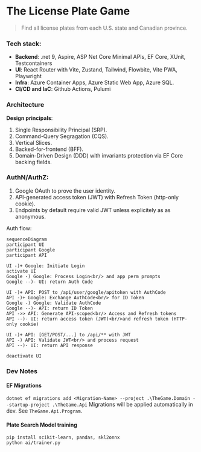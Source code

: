 # The License Plate Game

> Find all license plates from each U.S. state and Canadian province.

### Tech stack:
* __Backend__: .net 9, Aspire, ASP Net Core Minimal APIs, EF Core, XUnit, Testcontainers
* __UI__: React Router with Vite, Zustand, Tailwind, Flowbite, Vite PWA, Playwright
* __Infra__: Azure Container Apps, Azure Static Web App, Azure SQL.
* __CI/CD and IaC__: Github Actions, Pulumi

### Architecture
__Design principals__:
1. Single Responsibility Principal (SRP).
1. Command-Query Segragation (CQS).
1. Vertical Slices.
1. Backed-for-frontend (BFF).
1. Domain-Driven Design (DDD) with invariants protection via EF Core backing fields.

### AuthN/AuthZ:
1. Google OAuth to prove the user identity.
1. API-generated access token (JWT) with Refresh Token (http-only cookie).
1. Endpoints by default require valid JWT unless explicitely as as anonymous.

Auth flow:
```mermaid
sequenceDiagram
participant UI
participant Google
participant API

UI -)+ Google: Initiate Login
activate UI
Google -) Google: Process Login<br/> and app perm prompts
Google --)- UI: return Auth Code

UI -)+ API: POST to /api/user/google/apitoken with AuthCode
API -)+ Google: Exchange AuthCode<br/> for ID Token
Google -) Google: Validate AuthCode
Google --)- API: return ID Token
API ->> API: Generate API-scoped<br/> Access and Refresh tokens
API --)- UI: return access token (JWT)<br/>and refresh token (HTTP-only cookie)

UI -)+ API: [GET/POST/...] to /api/** with JWT
API -) API: Validate JWT<br/> and process request
API --)- UI: return API response

deactivate UI

```

### Dev Notes
#### EF Migrations
`dotnet ef migrations add <Migration-Name> --project .\TheGame.Domain --startup-project .\TheGame.Api`
Migrations will be applied automatically in dev. See `TheGame.Api.Program`.
#### Plate Search Model training
```
pip install scikit-learn, pandas, skl2onnx
python ai/trainer.py
```